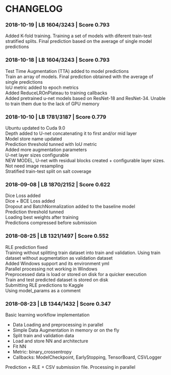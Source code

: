 # CHANGELOG

### 2018-10-19 | LB 1604/3243 | Score 0.793

Added K-fold training. Training a set of models with diferent train-test stratified splits. Final prediction based on the average of single model predictions  


### 2018-10-18 | LB 1604/3243 | Score 0.793

Test Time Augmentation (TTA) added to model predictions  
Train an array of models. Final prediction obtained with the average of single predictions  
IoU metric added to epoch metrics  
Added ReduceLROnPlateau to training callbacks  
Added pretrained u-net models based on ResNet-18 and ResNet-34. Unable to train them due to the lack of GPU memory  


### 2018-10-10 | LB 1781/3187 | Score 0.779

Ubuntu updated to Cuda 9.0  
Depth added to U-net concatenating it to first and/or mid layer  
Model store name updated  
Prediction threshold tunned with IoU metric  
Added more augmentation parameters  
U-net layer sizes configurable  
NEW MODEL, U-net with residual blocks created + configurable layer sizes. Not need image resampling  
Stratified train-test split on salt coverage  


### 2018-09-08 | LB 1870/2152 | Score 0.622

Dice Loss added  
Dice + BCE Loss added  
Dropout and BatchNormalization added to the baseline model  
Prediction threshold tunned  
Loading best weights after training  
Predictions compressed before submission  


### 2018-08-25 | LB 1321/1497 | Score 0.552

RLE prediction fixed  
Training without splitting train dataset into train and validation. Using train dataset without augmentation as validation dataset  
Added Windows support and its environment yml  
Parallel processing not working in Windows  
Preprocessed data is load or stored on disk for a quicker execution  
Train and test predicted dataset is stored on disk  
Submitting RLE predictions to Kaggle  
Using model_params as a comment


### 2018-08-23 | LB 1344/1432 | Score 0.347

Basic learning workflow implementation
* Data Loading and preprocessing in parallel
* Simple Data Augmentation in memory or on the fly
* Split train and validation data
* Load and store NN and architecture
* Fit NN
* Metric: binary_crossentropy
* Callbacks: ModelCheckpoint, EarlyStopping, TensorBoard, CSVLogger
	
Prediction + RLE + CSV submission file. Processing in parallel

